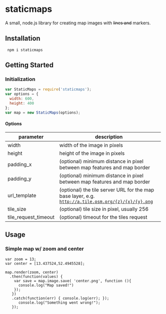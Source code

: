 # staticmaps
A small, node.js library for creating map images with ~~lines and~~ markers.

## Installation

`` 
npm i staticmaps
``

## Getting Started

### Initialization ###
```javascript
var StaticMaps = require('staticmaps');
var options = {
  width: 600,
  height: 400
};
var map = new StaticMaps(options);
```
#### Options
parameter           | description
------------------- | -------------
width               | width of the image in pixels
height              | height of the image in pixels
padding_x           | (optional) minimum distance in pixel between map features and map border
padding_y           | (optional) minimum distance in pixel between map features and map border
url_template        | (optional) the tile server URL for the map base layer, e.g. <code>http://a.tile.osm.org/{z}/{x}/{y}.png</code>
tile_size           | (optional) tile size in pixel, usually 256
tile_request_timeout| (optional) timeout for the tiles request

## Usage

### Simple map w/ zoom and center
```
var zoom = 13;
var center = [13.437524,52.4945528];

map.render(zoom, center)
  .then(function(values) {
    var save = map.image.save( 'center.png', function (){
      console.log("Map saved!")  
    });  
   })
   .catch(function(err) { console.log(err); });
      console.log("Something went wrong!");   
   });
```
